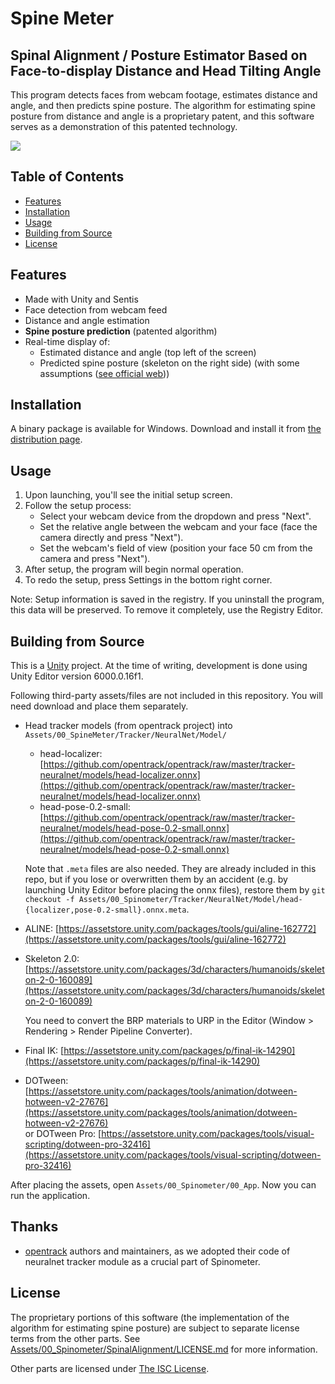 ﻿# Spine Meter
## Spinal Alignment / Posture Estimator Based on Face-to-display Distance and Head Tilting Angle

This program detects faces from webcam footage, estimates distance and angle, and then predicts spine posture.  The algorithm for estimating spine posture from distance and angle is a proprietary patent, and this software serves as a demonstration of this patented technology.

![](./doc/ss-0.webp)

## Table of Contents

- [Features](#features)
- [Installation](#installation)
- [Usage](#usage)
- [Building from Source](#building-from-source)
- [License](#license)

## Features

- Made with Unity and Sentis
- Face detection from webcam feed
- Distance and angle estimation
- **Spine posture prediction** (patented algorithm)
- Real-time display of:
    - Estimated distance and angle (top left of the screen)
    - Predicted spine posture (skeleton on the right side) (with some assumptions ([see official web](https://www.get-back.jp/spinometer/#background)))

## Installation

A binary package is available for Windows.  Download and install it from [the distribution page](https://www.get-back.jp/spinometer).

## Usage

1. Upon launching, you'll see the initial setup screen.
2. Follow the setup process:
    - Select your webcam device from the dropdown and press "Next".
    - Set the relative angle between the webcam and your face (face the camera directly and press "Next").
    - Set the webcam's field of view (position your face 50 cm from the camera and press "Next").
3. After setup, the program will begin normal operation.
4. To redo the setup, press Settings in the bottom right corner.

Note: Setup information is saved in the registry. If you uninstall the program, this data will be preserved.  To remove it completely, use the Registry Editor.

## Building from Source

This is a [Unity](https://unity.com/) project.  At the time of writing, development is done using Unity Editor version 6000.0.16f1.

Following third-party assets/files are not included in this repository.  You will need download and place them separately.

- Head tracker models (from opentrack project) into `Assets/00_SpineMeter/Tracker/NeuralNet/Model/`
    - head-localizer: [https://github.com/opentrack/opentrack/raw/master/tracker-neuralnet/models/head-localizer.onnx](https://github.com/opentrack/opentrack/raw/master/tracker-neuralnet/models/head-localizer.onnx)
    - head-pose-0.2-small: [https://github.com/opentrack/opentrack/raw/master/tracker-neuralnet/models/head-pose-0.2-small.onnx](https://github.com/opentrack/opentrack/raw/master/tracker-neuralnet/models/head-pose-0.2-small.onnx)

  Note that `.meta` files are also needed.  They are already included in this repo, but if you lose or overwritten them by an accident (e.g. by launching Unity Editor before placing the onnx files), restore them by `git checkout -f Assets/00_Spinometer/Tracker/NeuralNet/Model/head-{localizer,pose-0.2-small}.onnx.meta`.

- ALINE: [https://assetstore.unity.com/packages/tools/gui/aline-162772](https://assetstore.unity.com/packages/tools/gui/aline-162772)

- Skeleton 2.0: [https://assetstore.unity.com/packages/3d/characters/humanoids/skeleton-2-0-160089](https://assetstore.unity.com/packages/3d/characters/humanoids/skeleton-2-0-160089)

  You need to convert the BRP materials to URP in the Editor (Window > Rendering > Render Pipeline Converter).

- Final IK: [https://assetstore.unity.com/packages/p/final-ik-14290](https://assetstore.unity.com/packages/p/final-ik-14290)

- DOTween: [https://assetstore.unity.com/packages/tools/animation/dotween-hotween-v2-27676](https://assetstore.unity.com/packages/tools/animation/dotween-hotween-v2-27676)<br/>
  or DOTween Pro: [https://assetstore.unity.com/packages/tools/visual-scripting/dotween-pro-32416](https://assetstore.unity.com/packages/tools/visual-scripting/dotween-pro-32416)

After placing the assets, open `Assets/00_Spinometer/00_App`.
Now you can run the application.

## Thanks

- [opentrack](https://github.com/opentrack/opentrack) authors and maintainers, as we adopted their code of neuralnet tracker module as a crucial part of Spinometer.

## License

The proprietary portions of this software (the implementation of the algorithm for estimating spine posture) are subject to separate license terms from the other parts.  See [Assets/00_Spinometer/SpinalAlignment/LICENSE.md](Assets/00_Spinometer/SpinalAlignment/LICENSE.md) for more information.

Other parts are licensed under [The ISC License](https://en.wikipedia.org/wiki/ISC_license).
